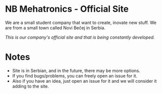 # NB Mehatronics - Official Site
We are a small student company that want to create, inovate new stuff.
We are from a small town called Novi Bečej in Serbia.

*This is our company's official site and that is being constantly developed.*

# Notes
* Site is in Serbian, and in the future, there may be more options.
* If you find bugs/problems, you can freely open an issue for it.
* Also if you have an idea, just open an issue for it and we will consider it adding to the site.
